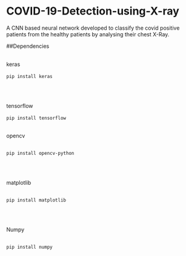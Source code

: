 # COVID-19-Detection-using-X-ray
A CNN based neural network developed to classify the covid positive patients from the healthy patients by analysing their chest X-Ray.

##Dependencies
<br><br>

keras
<br><br>
```pip install keras```

<br><br>

tensorflow 
<br><br>
``` pip install tensorflow ```
<br><br>

opencv
<br><br>

``` pip install opencv-python ```

<br><br>

matplotlib
<br><br>

``` pip install matplotlib ```

<br><br>

Numpy
<br><br>

``` pip install numpy ```
<br><br>
